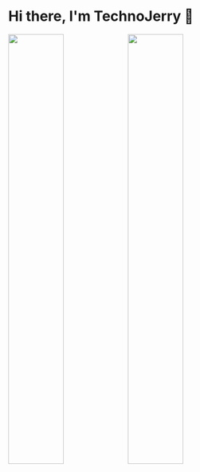 # Hi there, I'm TechnoJerry :wave:

<img align="left" width="47%" src="https://github-readme-stats.vercel.app/api?username=technologicaljerry&show_icons=true&theme=onedark"/>

<img align="left" width="47%" src="https://github-readme-stats.vercel.app/api/top-langs/?username=technologicaljerry&layout=compact"/>

